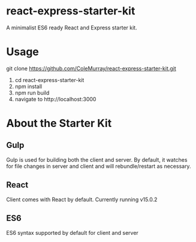 # react-express-starter-kit
A minimalist ES6 ready React and Express starter kit. 


# Usage
git clone https://github.com/ColeMurray/react-express-starter-kit.git

1. cd react-express-starter-kit
2. npm install
3. npm run build
4. navigate to http://localhost:3000



# About the Starter Kit

## Gulp
Gulp is used for building both the client and server. By default, it watches for file changes in server and client
and will rebundle/restart as necessary.

## React
Client comes with React by default. Currently running v15.0.2

## ES6
ES6 syntax supported by default for client and server



